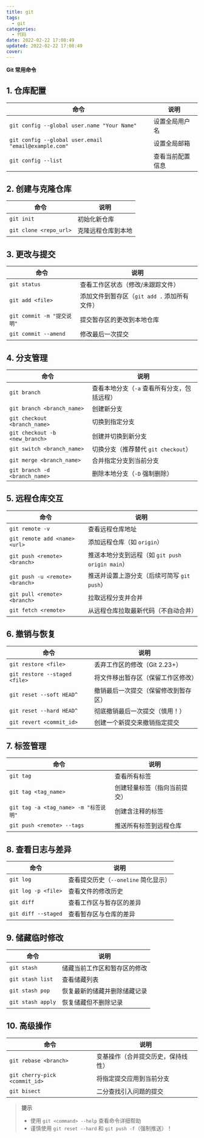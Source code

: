 ```yaml
---
title: git
tags:
  - git
categories:
  - 代码
date: 2022-02-22 17:08:49
updated: 2022-02-22 17:08:49
cover:
---
```


**Git 常用命令**

## 1. 仓库配置

| 命令 | 说明 |
|------|------|
| `git config --global user.name "Your Name"` | 设置全局用户名 |
| `git config --global user.email "email@example.com"` | 设置全局邮箱 |
| `git config --list` | 查看当前配置信息 |

## 2. 创建与克隆仓库

| 命令 | 说明 |
|------|------|
| `git init` | 初始化新仓库 |
| `git clone <repo_url>` | 克隆远程仓库到本地 |

## 3. 更改与提交

| 命令 | 说明 |
|------|------|
| `git status` | 查看工作区状态（修改/未跟踪文件） |
| `git add <file>` | 添加文件到暂存区（`git add .` 添加所有文件） |
| `git commit -m "提交说明"` | 提交暂存区的更改到本地仓库 |
| `git commit --amend` | 修改最后一次提交 |

## 4. 分支管理

| 命令 | 说明 |
|------|------|
| `git branch` | 查看本地分支（`-a` 查看所有分支，包括远程） |
| `git branch <branch_name>` | 创建新分支 |
| `git checkout <branch_name>` | 切换到指定分支 |
| `git checkout -b <new_branch>` | 创建并切换到新分支 |
| `git switch <branch_name>` | 切换分支（推荐替代 `git checkout`） |
| `git merge <branch_name>` | 合并指定分支到当前分支 |
| `git branch -d <branch_name>` | 删除本地分支（`-D` 强制删除） |

## 5. 远程仓库交互

| 命令 | 说明 |
|------|------|
| `git remote -v` | 查看远程仓库地址 |
| `git remote add <name> <url>` | 添加远程仓库（如 `origin`） |
| `git push <remote> <branch>` | 推送本地分支到远程（如 `git push origin main`） |
| `git push -u <remote> <branch>` | 推送并设置上游分支（后续可简写 `git push`） |
| `git pull <remote> <branch>` | 拉取远程分支并合并 |
| `git fetch <remote>` | 从远程仓库拉取最新代码（不自动合并） |

## 6. 撤销与恢复

| 命令 | 说明 |
|------|------|
| `git restore <file>` | 丢弃工作区的修改（Git 2.23+） |
| `git restore --staged <file>` | 将文件移出暂存区（保留工作区修改） |
| `git reset --soft HEAD^` | 撤销最后一次提交（保留修改到暂存区） |
| `git reset --hard HEAD^` | 彻底撤销最后一次提交（慎用！） |
| `git revert <commit_id>` | 创建一个新提交来撤销指定提交 |

## 7. 标签管理

| 命令 | 说明 |
|------|------|
| `git tag` | 查看所有标签 |
| `git tag <tag_name>` | 创建轻量标签（指向当前提交） |
| `git tag -a <tag_name> -m "标签说明"` | 创建含注释的标签 |
| `git push <remote> --tags` | 推送所有标签到远程仓库 |

## 8. 查看日志与差异

| 命令 | 说明 |
|------|------|
| `git log` | 查看提交历史（`--oneline` 简化显示） |
| `git log -p <file>` | 查看文件的修改历史 |
| `git diff` | 查看工作区与暂存区的差异 |
| `git diff --staged` | 查看暂存区与仓库的差异 |

## 9. 储藏临时修改

| 命令 | 说明 |
|------|------|
| `git stash` | 储藏当前工作区和暂存区的修改 |
| `git stash list` | 查看储藏列表 |
| `git stash pop` | 恢复最新的储藏并删除储藏记录 |
| `git stash apply` | 恢复储藏但不删除记录 |

## 10. 高级操作

| 命令 | 说明 |
|------|------|
| `git rebase <branch>` | 变基操作（合并提交历史，保持线性） |
| `git cherry-pick <commit_id>` | 将指定提交应用到当前分支 |
| `git bisect` | 二分查找引入问题的提交 |

> **提示**  
> - 使用 `git <command> --help` 查看命令详细帮助  
> - 谨慎使用 `git reset --hard` 和 `git push -f`（强制推送）！